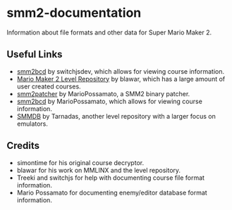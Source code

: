 # smm2-documentation

Information about file formats and other data for Super Mario Maker 2.

## Useful Links

- [smm2bcd](https://switchjs.github.io/smm2bcd/) by switchjsdev, which allows for viewing course information.
- [Mario Maker 2 Level Repository](https://tinfoil.io/MarioMaker/) by blawar, which has a large amount of user created courses.
- [smm2patcher](https://github.com/MarioPossamato/smm2patcher) by MarioPossamato, a SMM2 binary patcher.
- [smm2bcd](https://github.com/MarioPossamato/smm2bcd) by MarioPossamato, which allows for viewing course information.
- [SMMDB](https://smmdb.net/) by Tarnadas, another level repository with a larger focus on emulators.

## Credits

- simontime for his original course decryptor.
- blawar for his work on MMLINX and the level repository.
- Treeki and switchjs for help with documenting course file format information.
- Mario Possamato for documenting enemy/editor database format information.
